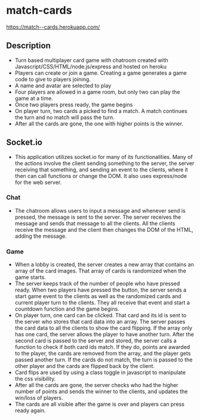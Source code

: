 # match-cards
https://match--cards.herokuapp.com/
## Description
- Turn based multiplayer card game with chatroom created with Javascript/CSS/HTML/node.js/express and hosted on heroku
- Players can create or join a game. Creating a game generates a game code to give to players joining.
- A name and avatar are selected to play
- Four players are allowed in a game room, but only two can play the game at a time.
- Once two players press ready, the game begins
- On player turn, two cards a picked to find a match. A match continues the turn and no match will pass the turn.
- After all the cards are gone, the one with higher points is the winner.

## Socket.io
- This application utilizes socket.io for many of its functionalities. Many of the actions involve the client sending something to the server, the server receiving that something,
and sending an event to the clients, where it then can call functions or change the DOM. It also uses express/node for the web server.

### Chat
- The chatroom allows users to input a message and whenever send is pressed, the message is sent to the server. The server receives the message and sends that message to all the clients.
All the clients receive the message and the client then changes the DOM of the HTML, adding the message.

### Game
- When a lobby is created, the server creates a new array that contains an array of the card images. That array of cards is randomized when the game starts.
- The server keeps track of the number of people who have pressed ready. When two players have pressed the button, the server sends a start game event to the clients
as well as the randomized cards and current player turn to the clients. They all receive that event and start a countdown function and the game begins.
- On player turn, one card can be clicked. That card and its id is sent to the server who stores that card data into an array. The server passes the card data to all the clients to 
show the card flipping. If the array only has one card, the server allows
the player to have another turn. After the second card is passed to the server and stored, the server calls a function to check if both card ids match. If they do, points are 
awarded to the player, the cards are removed from the array, and the player gets passed another turn. If the cards do not match, the turn is passed to the other player and 
the cards are flipped back by the client.
- Card flips are used by using a class toggle in javascript to manipulate the css visibility.
- After all the cards are gone, the server checks who had the higher number of points and sends the winner to the clients, and updates the win/loss of players.
- The cards are all visible after the game is over and players can press ready again.
